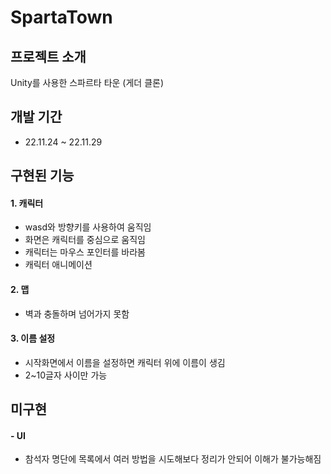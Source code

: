# SpartaTown

## 프로젝트 소개

Unity를 사용한 스파르타 타운 (게더 클론)

## 개발 기간

- 22.11.24 ~ 22.11.29

## 구현된 기능

#### 1. 캐릭터
   - wasd와 방향키를 사용하여 움직임
   - 화면은 캐릭터를 중심으로 움직임
   - 캐릭터는 마우스 포인터를 바라봄
   - 캐릭터 애니메이션
   
#### 2. 맵
   - 벽과 충돌하며 넘어가지 못함

#### 3. 이름 설정
   - 시작화면에서 이름을 설정하면 캐릭터 위에 이름이 생김
   - 2~10글자 사이만 가능
  
## 미구현

#### - UI
  - 참석자 명단에 목록에서 여러 방법을 시도해보다 정리가 안되어 이해가 불가능해짐
